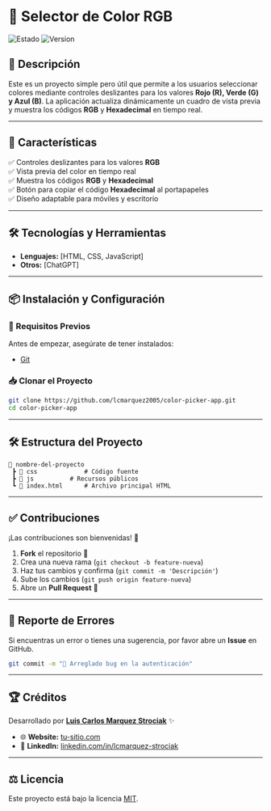 # 📌 Selector de Color RGB

![Estado](https://img.shields.io/badge/Estado-En%20Desarrollo-yellow.svg)
![Version](https://img.shields.io/badge/Versi%C3%B3n-1.0-green.svg)

## 📌 Descripción
Este es un proyecto simple pero útil que permite a los usuarios seleccionar colores mediante controles deslizantes para los valores **Rojo (R), Verde (G) y Azul (B)**. La aplicación actualiza dinámicamente un cuadro de vista previa y muestra los códigos **RGB** y **Hexadecimal** en tiempo real.

---

## 🎯 Características
✅ Controles deslizantes para los valores **RGB**  
✅ Vista previa del color en tiempo real  
✅ Muestra los códigos **RGB** y **Hexadecimal**  
✅ Botón para copiar el código **Hexadecimal** al portapapeles  
✅ Diseño adaptable para móviles y escritorio  

---

## 🛠️ Tecnologías y Herramientas

- **Lenguajes:** [HTML, CSS, JavaScript]
- **Otros:** [ChatGPT]

---

## 📦 Instalación y Configuración

### 🔽 Requisitos Previos

Antes de empezar, asegúrate de tener instalados:
- [Git](https://git-scm.com/)

### 📥 Clonar el Proyecto
```bash
git clone https://github.com/lcmarquez2005/color-picker-app.git
cd color-picker-app
```
---

## 🛠️ Estructura del Proyecto

```
📂 nombre-del-proyecto
 ┣ 📂 css             # Código fuente
 ┣ 📂 js          # Recursos públicos
 ┗ 📄 index.html      # Archivo principal HTML
```

---

## ✅ Contribuciones

¡Las contribuciones son bienvenidas! 🎉

1. **Fork** el repositorio 🍴
2. Crea una nueva rama (`git checkout -b feature-nueva`)
3. Haz tus cambios y confirma (`git commit -m 'Descripción'`)
4. Sube los cambios (`git push origin feature-nueva`)
5. Abre un **Pull Request** 🚀

---

## 🐞 Reporte de Errores

Si encuentras un error o tienes una sugerencia, por favor abre un **Issue** en GitHub.

```bash
git commit -m "🐛 Arreglado bug en la autenticación"
```

---

## 🏆 Créditos

Desarrollado por **[Luis Carlos Marquez Strociak](https://linkedin.com/in/lcmarquez-strociak)** ✨

- 🌐 **Website:** [tu-sitio.com](https://tu-sitio.com)
- 💼 **LinkedIn:** [linkedin.com/in/lcmarquez-strociak](www.linkedin.com/in/lcmarquez-strociak)

---

## ⚖️ Licencia

Este proyecto está bajo la licencia [MIT](https://opensource.org/licenses/MIT).
